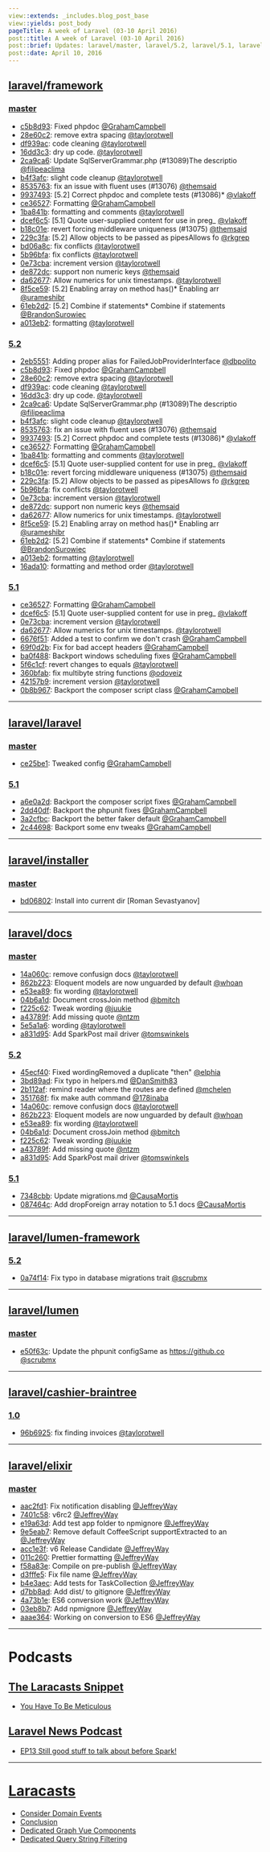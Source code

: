 ```yaml
---
view::extends: _includes.blog_post_base
view::yields: post_body
pageTitle: A week of Laravel (03-10 April 2016)
post::title: A week of Laravel (03-10 April 2016)
post::brief: Updates: laravel/master, laravel/5.2, laravel/5.1, laravel/master, laravel/5.1, laravel/master, laravel/master, laravel/5.2, laravel/5.1, laravel/5.2, laravel/master, laravel/1.0, laravel/master, The Laracasts Snippet, Laravel News Podcast, Podcasts: Laracasts, 
post::date: April 10, 2016
---
```


## [laravel/framework](https://github.com/laravel/framework)

### [master](https://github.com/laravel/framework/compare/master@{2016-04-03}...master@{2016-04-10})
- [c5b8d93](https://github.com/laravel/framework/commit/c5b8d9375e0a309132e8f3673be8548939bd4d2c): Fixed phpdoc [@GrahamCampbell](https://github.com/GrahamCampbell) 
- [28e60c2](https://github.com/laravel/framework/commit/28e60c2f5ddfdee35564833ac36d0f13450690e7): remove extra spacing [@taylorotwell](https://github.com/taylorotwell) 
- [df939ac](https://github.com/laravel/framework/commit/df939ac8141e70afb18317d6a85351eb77c801f2): code cleaning [@taylorotwell](https://github.com/taylorotwell) 
- [16dd3c3](https://github.com/laravel/framework/commit/16dd3c337ababe2d4e05df9e9a20e959ea311e7a): dry up code. [@taylorotwell](https://github.com/taylorotwell) 
- [2ca9ca6](https://github.com/laravel/framework/commit/2ca9ca69043230b422d518d7fbc7cf797cc4e2a6): Update SqlServerGrammar.php (#13089)The descriptio [@filipeaclima](https://github.com/filipeaclima) 
- [b4f3afc](https://github.com/laravel/framework/commit/b4f3afc038aeb67e74b5165ae73f8c3a0fe23046): slight code cleanup [@taylorotwell](https://github.com/taylorotwell) 
- [8535763](https://github.com/laravel/framework/commit/8535763fc00075279b553e8e32289419a7caf90e): fix an issue with fluent uses (#13076) [@themsaid](https://github.com/themsaid) 
- [9937493](https://github.com/laravel/framework/commit/9937493de1407aebe3926eda8271fb391df5d1c1): [5.2] Correct phpdoc and complete tests (#13086)*  [@vlakoff](https://github.com/vlakoff) 
- [ce36527](https://github.com/laravel/framework/commit/ce36527a2a04af22227d2c9f3382a7d02413ee14): Formatting [@GrahamCampbell](https://github.com/GrahamCampbell) 
- [1ba841b](https://github.com/laravel/framework/commit/1ba841b10045b1cb1da1e0028ffbaa784a80843b): formatting and comments [@taylorotwell](https://github.com/taylorotwell) 
- [dcef6c5](https://github.com/laravel/framework/commit/dcef6c5f45f37a4ab62a8623b2d0815ec4019de7): [5.1] Quote user-supplied content for use in preg_ [@vlakoff](https://github.com/vlakoff) 
- [b18c01e](https://github.com/laravel/framework/commit/b18c01edc8db22d29ce7500b68b6431561489bc9): revert forcing middleware uniqueness (#13075) [@themsaid](https://github.com/themsaid) 
- [229c3fa](https://github.com/laravel/framework/commit/229c3fa33e3527f5da775fa62085be9fa03e0daf): [5.2] Allow objects to be passed as pipesAllows fo [@rkgrep](https://github.com/rkgrep) 
- [bd06a8c](https://github.com/laravel/framework/commit/bd06a8c0ac19cacc8cfcc12443bd4d54b7f73354): fix conflicts [@taylorotwell](https://github.com/taylorotwell) 
- [5b96bfa](https://github.com/laravel/framework/commit/5b96bfa662cb813ea932383726b8fda8b0e81ee8): fix conflicts [@taylorotwell](https://github.com/taylorotwell) 
- [0e73cba](https://github.com/laravel/framework/commit/0e73cba565b0ef5b158da62f641dc6770b806102): increment version [@taylorotwell](https://github.com/taylorotwell) 
- [de872dc](https://github.com/laravel/framework/commit/de872dcf80d81d6017f567f54c475f3923841e6d): support non numeric keys [@themsaid](https://github.com/themsaid) 
- [da62677](https://github.com/laravel/framework/commit/da62677cea29ce3f5e6348c416218f11459ca3d6): Allow numerics for unix timestamps. [@taylorotwell](https://github.com/taylorotwell) 
- [8f5ce59](https://github.com/laravel/framework/commit/8f5ce59e72dc73d40147f61e34ffa766a068a2bb): [5.2] Enabling array on method has()* Enabling arr [@urameshibr](https://github.com/urameshibr) 
- [61eb2d2](https://github.com/laravel/framework/commit/61eb2d20b224324679135f08a0593c7dac08b67f): [5.2] Combine if statements* Combine if statements [@BrandonSurowiec](https://github.com/BrandonSurowiec) 
- [a013eb2](https://github.com/laravel/framework/commit/a013eb251fa20cc8149899cc74fdb4af6217e450): formatting [@taylorotwell](https://github.com/taylorotwell) 


### [5.2](https://github.com/laravel/framework/compare/5.2@{2016-04-03}...5.2@{2016-04-10})
- [2eb5551](https://github.com/laravel/framework/commit/2eb5551b92a89ae2481fbf9aaf2ecee7aa1b4c45): Adding proper alias for FailedJobProviderInterface [@dbpolito](https://github.com/dbpolito) 
- [c5b8d93](https://github.com/laravel/framework/commit/c5b8d9375e0a309132e8f3673be8548939bd4d2c): Fixed phpdoc [@GrahamCampbell](https://github.com/GrahamCampbell) 
- [28e60c2](https://github.com/laravel/framework/commit/28e60c2f5ddfdee35564833ac36d0f13450690e7): remove extra spacing [@taylorotwell](https://github.com/taylorotwell) 
- [df939ac](https://github.com/laravel/framework/commit/df939ac8141e70afb18317d6a85351eb77c801f2): code cleaning [@taylorotwell](https://github.com/taylorotwell) 
- [16dd3c3](https://github.com/laravel/framework/commit/16dd3c337ababe2d4e05df9e9a20e959ea311e7a): dry up code. [@taylorotwell](https://github.com/taylorotwell) 
- [2ca9ca6](https://github.com/laravel/framework/commit/2ca9ca69043230b422d518d7fbc7cf797cc4e2a6): Update SqlServerGrammar.php (#13089)The descriptio [@filipeaclima](https://github.com/filipeaclima) 
- [b4f3afc](https://github.com/laravel/framework/commit/b4f3afc038aeb67e74b5165ae73f8c3a0fe23046): slight code cleanup [@taylorotwell](https://github.com/taylorotwell) 
- [8535763](https://github.com/laravel/framework/commit/8535763fc00075279b553e8e32289419a7caf90e): fix an issue with fluent uses (#13076) [@themsaid](https://github.com/themsaid) 
- [9937493](https://github.com/laravel/framework/commit/9937493de1407aebe3926eda8271fb391df5d1c1): [5.2] Correct phpdoc and complete tests (#13086)*  [@vlakoff](https://github.com/vlakoff) 
- [ce36527](https://github.com/laravel/framework/commit/ce36527a2a04af22227d2c9f3382a7d02413ee14): Formatting [@GrahamCampbell](https://github.com/GrahamCampbell) 
- [1ba841b](https://github.com/laravel/framework/commit/1ba841b10045b1cb1da1e0028ffbaa784a80843b): formatting and comments [@taylorotwell](https://github.com/taylorotwell) 
- [dcef6c5](https://github.com/laravel/framework/commit/dcef6c5f45f37a4ab62a8623b2d0815ec4019de7): [5.1] Quote user-supplied content for use in preg_ [@vlakoff](https://github.com/vlakoff) 
- [b18c01e](https://github.com/laravel/framework/commit/b18c01edc8db22d29ce7500b68b6431561489bc9): revert forcing middleware uniqueness (#13075) [@themsaid](https://github.com/themsaid) 
- [229c3fa](https://github.com/laravel/framework/commit/229c3fa33e3527f5da775fa62085be9fa03e0daf): [5.2] Allow objects to be passed as pipesAllows fo [@rkgrep](https://github.com/rkgrep) 
- [5b96bfa](https://github.com/laravel/framework/commit/5b96bfa662cb813ea932383726b8fda8b0e81ee8): fix conflicts [@taylorotwell](https://github.com/taylorotwell) 
- [0e73cba](https://github.com/laravel/framework/commit/0e73cba565b0ef5b158da62f641dc6770b806102): increment version [@taylorotwell](https://github.com/taylorotwell) 
- [de872dc](https://github.com/laravel/framework/commit/de872dcf80d81d6017f567f54c475f3923841e6d): support non numeric keys [@themsaid](https://github.com/themsaid) 
- [da62677](https://github.com/laravel/framework/commit/da62677cea29ce3f5e6348c416218f11459ca3d6): Allow numerics for unix timestamps. [@taylorotwell](https://github.com/taylorotwell) 
- [8f5ce59](https://github.com/laravel/framework/commit/8f5ce59e72dc73d40147f61e34ffa766a068a2bb): [5.2] Enabling array on method has()* Enabling arr [@urameshibr](https://github.com/urameshibr) 
- [61eb2d2](https://github.com/laravel/framework/commit/61eb2d20b224324679135f08a0593c7dac08b67f): [5.2] Combine if statements* Combine if statements [@BrandonSurowiec](https://github.com/BrandonSurowiec) 
- [a013eb2](https://github.com/laravel/framework/commit/a013eb251fa20cc8149899cc74fdb4af6217e450): formatting [@taylorotwell](https://github.com/taylorotwell) 
- [16ada10](https://github.com/laravel/framework/commit/16ada102ea6684b9481652c251c28f6262d3affd): formatting and method order [@taylorotwell](https://github.com/taylorotwell) 


### [5.1](https://github.com/laravel/framework/compare/5.1@{2016-04-03}...5.1@{2016-04-10})
- [ce36527](https://github.com/laravel/framework/commit/ce36527a2a04af22227d2c9f3382a7d02413ee14): Formatting [@GrahamCampbell](https://github.com/GrahamCampbell) 
- [dcef6c5](https://github.com/laravel/framework/commit/dcef6c5f45f37a4ab62a8623b2d0815ec4019de7): [5.1] Quote user-supplied content for use in preg_ [@vlakoff](https://github.com/vlakoff) 
- [0e73cba](https://github.com/laravel/framework/commit/0e73cba565b0ef5b158da62f641dc6770b806102): increment version [@taylorotwell](https://github.com/taylorotwell) 
- [da62677](https://github.com/laravel/framework/commit/da62677cea29ce3f5e6348c416218f11459ca3d6): Allow numerics for unix timestamps. [@taylorotwell](https://github.com/taylorotwell) 
- [6676f51](https://github.com/laravel/framework/commit/6676f515a3d44d9603ec2a736b54219cfa5f118e): Added a test to confirm we don't crash [@GrahamCampbell](https://github.com/GrahamCampbell) 
- [69f0d2b](https://github.com/laravel/framework/commit/69f0d2b725660d861a03db24a4c1dd8c68b0b0d8): Fix for bad accept headers [@GrahamCampbell](https://github.com/GrahamCampbell) 
- [ba0f488](https://github.com/laravel/framework/commit/ba0f488141061f32111b21f60b12463587ef1678): Backport windows scheduling fixes [@GrahamCampbell](https://github.com/GrahamCampbell) 
- [5f6c1cf](https://github.com/laravel/framework/commit/5f6c1cf7fe1b77f47e988c16c9a17ebfad936830): revert changes to equals [@taylorotwell](https://github.com/taylorotwell) 
- [360bfab](https://github.com/laravel/framework/commit/360bfab90ef63305820dbc608832887af371636d): fix multibyte string functions [@odoveiz](https://github.com/odoveiz) 
- [42157b9](https://github.com/laravel/framework/commit/42157b919decb74acf02c554838136ae05346672): increment version [@taylorotwell](https://github.com/taylorotwell) 
- [0b8b967](https://github.com/laravel/framework/commit/0b8b96787a220cf8da56179c99594c9555591769): Backport the composer script class [@GrahamCampbell](https://github.com/GrahamCampbell) 


___

## [laravel/laravel](https://github.com/laravel/laravel)

### [master](https://github.com/laravel/framework/compare/master@{2016-04-03}...master@{2016-04-10})
- [ce25be1](https://github.com/laravel/laravel/commit/ce25be19ebfa73b53972518de629632931e77af7): Tweaked config [@GrahamCampbell](https://github.com/GrahamCampbell) 


### [5.1](https://github.com/laravel/framework/compare/5.1@{2016-04-03}...5.1@{2016-04-10})
- [a6e0a2d](https://github.com/laravel/laravel/commit/a6e0a2d190e1f219069f80434248658a5a0f79fa): Backport the composer script fixes [@GrahamCampbell](https://github.com/GrahamCampbell) 
- [2dd40df](https://github.com/laravel/laravel/commit/2dd40dfb40a005094ac50ccf6d1d96a4041807f9): Backport the phpunit fixes [@GrahamCampbell](https://github.com/GrahamCampbell) 
- [3a2cfbc](https://github.com/laravel/laravel/commit/3a2cfbc2f4f59e4c602781a8a49931c487d65f55): Backport the better faker default [@GrahamCampbell](https://github.com/GrahamCampbell) 
- [2c44698](https://github.com/laravel/laravel/commit/2c446984a12f01952e9df8df1b91687e78dfe200): Backport some env tweaks [@GrahamCampbell](https://github.com/GrahamCampbell) 


___

## [laravel/installer](https://github.com/laravel/installer)

### [master](https://github.com/laravel/framework/compare/master@{2016-04-03}...master@{2016-04-10})
- [bd06802](https://github.com/laravel/installer/commit/bd06802b8121e1a5e95b9028d86a2540ad07f5e1): Install into current dir [Roman Sevastyanov] 


___

## [laravel/docs](https://github.com/laravel/docs)

### [master](https://github.com/laravel/framework/compare/master@{2016-04-03}...master@{2016-04-10})
- [14a060c](https://github.com/laravel/docs/commit/14a060cff8849ee771bc771fd24dc80d7c83c063): remove confusign docs [@taylorotwell](https://github.com/taylorotwell) 
- [862b223](https://github.com/laravel/docs/commit/862b223dd35765b4c50416b417a7d41b47819f53): Eloquent models are now unguarded by default [@whoan](https://github.com/whoan) 
- [e53ea89](https://github.com/laravel/docs/commit/e53ea8966462c1aded435524c67bb601c1522f85): fix wording [@taylorotwell](https://github.com/taylorotwell) 
- [04b6a1d](https://github.com/laravel/docs/commit/04b6a1deb0d7e7a1fd682055a316ad1dc83f83b2): Document crossJoin method [@bmitch](https://github.com/bmitch) 
- [f225c62](https://github.com/laravel/docs/commit/f225c62d1c6dc89af65e920a382ea96423e658b5): Tweak wording [@juukie](https://github.com/juukie) 
- [a43789f](https://github.com/laravel/docs/commit/a43789f53254222e44a4efaebc09b40557546171): Add missing quote [@ntzm](https://github.com/ntzm) 
- [5e5a1a6](https://github.com/laravel/docs/commit/5e5a1a6bdfda5fdca471625ad0214ceb49ba8985): wording [@taylorotwell](https://github.com/taylorotwell) 
- [a831d95](https://github.com/laravel/docs/commit/a831d956f0ee62f57db5fb904fb2cd67acf9cca6): Add SparkPost mail driver [@tomswinkels](https://github.com/tomswinkels) 


### [5.2](https://github.com/laravel/framework/compare/5.2@{2016-04-03}...5.2@{2016-04-10})
- [45ecf40](https://github.com/laravel/docs/commit/45ecf4011b505c38f55dedb0b55743d514124c5e): Fixed wordingRemoved a duplicate "then" [@elphia](https://github.com/elphia) 
- [3bd89ad](https://github.com/laravel/docs/commit/3bd89ad268a1387ff47d570865e619e4efabadb4): Fix typo in helpers.md [@DanSmith83](https://github.com/DanSmith83) 
- [2b112af](https://github.com/laravel/docs/commit/2b112afef31ea390cc2f4f483ccf777d9e4938d8): remind reader where the routes are defined [@mchelen](https://github.com/mchelen) 
- [351768f](https://github.com/laravel/docs/commit/351768f7ad39de0372696ef0753b369cfb969285): fix make auth command [@178inaba](https://github.com/178inaba) 
- [14a060c](https://github.com/laravel/docs/commit/14a060cff8849ee771bc771fd24dc80d7c83c063): remove confusign docs [@taylorotwell](https://github.com/taylorotwell) 
- [862b223](https://github.com/laravel/docs/commit/862b223dd35765b4c50416b417a7d41b47819f53): Eloquent models are now unguarded by default [@whoan](https://github.com/whoan) 
- [e53ea89](https://github.com/laravel/docs/commit/e53ea8966462c1aded435524c67bb601c1522f85): fix wording [@taylorotwell](https://github.com/taylorotwell) 
- [04b6a1d](https://github.com/laravel/docs/commit/04b6a1deb0d7e7a1fd682055a316ad1dc83f83b2): Document crossJoin method [@bmitch](https://github.com/bmitch) 
- [f225c62](https://github.com/laravel/docs/commit/f225c62d1c6dc89af65e920a382ea96423e658b5): Tweak wording [@juukie](https://github.com/juukie) 
- [a43789f](https://github.com/laravel/docs/commit/a43789f53254222e44a4efaebc09b40557546171): Add missing quote [@ntzm](https://github.com/ntzm) 
- [a831d95](https://github.com/laravel/docs/commit/a831d956f0ee62f57db5fb904fb2cd67acf9cca6): Add SparkPost mail driver [@tomswinkels](https://github.com/tomswinkels) 


### [5.1](https://github.com/laravel/framework/compare/5.1@{2016-04-03}...5.1@{2016-04-10})
- [7348cbb](https://github.com/laravel/docs/commit/7348cbb8248851373aebd2a1afb1b29b09982a11): Update migrations.md [@CausaMortis](https://github.com/CausaMortis) 
- [087464c](https://github.com/laravel/docs/commit/087464ca1b09a943021126e4319f75d84aad069c): Add dropForeign array notation to 5.1 docs [@CausaMortis](https://github.com/CausaMortis) 


___

## [laravel/lumen-framework](https://github.com/laravel/lumen-framework)

### [5.2](https://github.com/laravel/framework/compare/5.2@{2016-04-03}...5.2@{2016-04-10})
- [0a74f14](https://github.com/laravel/lumen-framework/commit/0a74f14366fee0a4939746d712dd9eb570c568c0): Fix typo in database migrations trait [@scrubmx](https://github.com/scrubmx) 


___

## [laravel/lumen](https://github.com/laravel/lumen)

### [master](https://github.com/laravel/framework/compare/master@{2016-04-03}...master@{2016-04-10})
- [e50f63c](https://github.com/laravel/lumen/commit/e50f63c019f2d4eb1b46f878d9bb514de61d9a3e): Update the phpunit configSame as https://github.co [@scrubmx](https://github.com/scrubmx) 


___

## [laravel/cashier-braintree](https://github.com/laravel/cashier-braintree)

### [1.0](https://github.com/laravel/framework/compare/1.0@{2016-04-03}...1.0@{2016-04-10})
- [96b6925](https://github.com/laravel/cashier-braintree/commit/96b69257eeadbba9bd0333fc461565b5d0d767fe): fix finding invoices [@taylorotwell](https://github.com/taylorotwell) 


___

## [laravel/elixir](https://github.com/laravel/elixir)

### [master](https://github.com/laravel/framework/compare/master@{2016-04-03}...master@{2016-04-10})
- [aac2fd1](https://github.com/laravel/elixir/commit/aac2fd11fe5b7868dfe23a30d54474bfa5c2f33f): Fix notification disabling [@JeffreyWay](https://github.com/JeffreyWay) 
- [7401c58](https://github.com/laravel/elixir/commit/7401c581d925f2d5bb1560d91f8c580ccad2ea51): v6rc2 [@JeffreyWay](https://github.com/JeffreyWay) 
- [e19a63d](https://github.com/laravel/elixir/commit/e19a63da2d6b4d59515c8daef04b0b72c1bdbe1d): Add test app folder to npmignore [@JeffreyWay](https://github.com/JeffreyWay) 
- [9e5eab7](https://github.com/laravel/elixir/commit/9e5eab7476be5009da6ec1a70dc730746f5e1e92): Remove default CoffeeScript supportExtracted to an [@JeffreyWay](https://github.com/JeffreyWay) 
- [acc1e3f](https://github.com/laravel/elixir/commit/acc1e3f7509cda35fbeaec1ba8dbba3957e18653): v6 Release Candidate [@JeffreyWay](https://github.com/JeffreyWay) 
- [011c260](https://github.com/laravel/elixir/commit/011c260129f19e6e1b23651377f41c4989885399): Prettier formatting [@JeffreyWay](https://github.com/JeffreyWay) 
- [f58a83e](https://github.com/laravel/elixir/commit/f58a83e6f878a6634026cbcb74c32f35e361a3e2): Compile on pre-publish [@JeffreyWay](https://github.com/JeffreyWay) 
- [d3fffe5](https://github.com/laravel/elixir/commit/d3fffe594c84e085514ec056c8aff6a7f448c1ab): Fix file name [@JeffreyWay](https://github.com/JeffreyWay) 
- [b4e3aec](https://github.com/laravel/elixir/commit/b4e3aec0e9ac246add274197be1cbce835fc96aa): Add tests for TaskCollection [@JeffreyWay](https://github.com/JeffreyWay) 
- [d7bb8ad](https://github.com/laravel/elixir/commit/d7bb8adf842d58448836d27c0d4d2c588217c594): Add dist/ to gitignore [@JeffreyWay](https://github.com/JeffreyWay) 
- [4a73b1e](https://github.com/laravel/elixir/commit/4a73b1ec97d490215f878ed53b9be158ba2e61f9): ES6 conversion work [@JeffreyWay](https://github.com/JeffreyWay) 
- [03eb8b7](https://github.com/laravel/elixir/commit/03eb8b70aa3605d5ad3322c3090ad492b447cf75): Add npmignore [@JeffreyWay](https://github.com/JeffreyWay) 
- [aaae364](https://github.com/laravel/elixir/commit/aaae364d338b5ef91deba7fe5b781542b6fb04dd): Working on conversion to ES6 [@JeffreyWay](https://github.com/JeffreyWay) 


___

# Podcasts

## [The Laracasts Snippet](http://laracasts.audio)
- [You Have To Be Meticulous](http://laracasts.simplecast.fm/20)

## [Laravel News Podcast](https://laravel-news.com)
- [EP13 Still good stuff to talk about before Spark!](http://podcast.laravel-news.com/13)


___

# [Laracasts](https://laracasts.com)
- [Consider Domain Events](https://laracasts.com/series/whip-monstrous-code-into-shape/episodes/3)
- [Conclusion](https://laracasts.com/series/laravel-5-from-scratch/episodes/18)
- [Dedicated Graph Vue Components](https://laracasts.com/series/charting-and-you/episodes/5)
- [Dedicated Query String Filtering](https://laracasts.com/series/eloquent-techniques/episodes/4)
